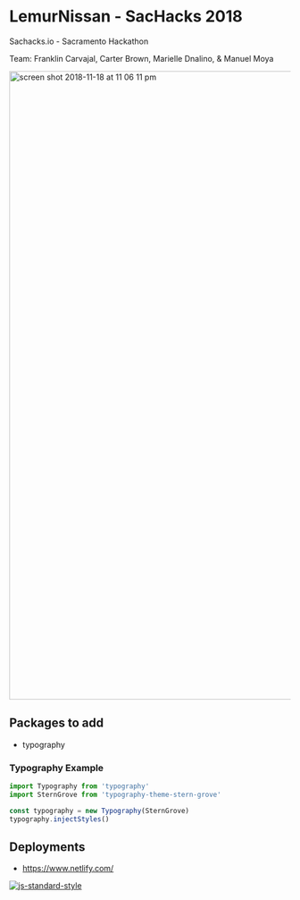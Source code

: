 # LemurNissan - SacHacks 2018

Sachacks.io - Sacramento Hackathon

Team: Franklin Carvajal, Carter Brown, Marielle Dnalino, & Manuel Moya

<img width="1124" alt="screen shot 2018-11-18 at 11 06 11 pm" src="https://user-images.githubusercontent.com/12778639/48691342-162d9b00-eb87-11e8-939a-8501efa8ebd3.png">


## Packages to add

- typography

### Typography Example

```javascript
import Typography from 'typography'
import SternGrove from 'typography-theme-stern-grove'

const typography = new Typography(SternGrove)
typography.injectStyles()
```

## Deployments

- https://www.netlify.com/

[![js-standard-style](https://cdn.rawgit.com/standard/standard/master/badge.svg)](https://github.com/standard/standard)
